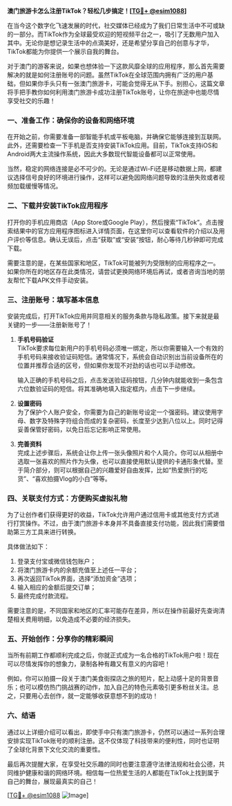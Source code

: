 **澳门旅游卡怎么注册TikTok？轻松几步搞定！[[TG💪+ @esim1088](https://t.me/s/esim1088)]**

在当今这个数字化飞速发展的时代，社交媒体已经成为了我们日常生活中不可或缺的一部分。而TikTok作为全球最受欢迎的短视频平台之一，吸引了无数用户加入其中。无论你是想记录生活中的点滴美好，还是希望分享自己的创意与才华，TikTok都能为你提供一个展示自我的舞台。

对于澳门的游客来说，如果也想体验一下这款风靡全球的应用程序，那么首先需要解决的就是如何注册账号的问题。虽然TikTok在全球范围内拥有广泛的用户基础，但如果你手头只有一张澳门旅游卡，可能会觉得无从下手。别担心，这篇文章将手把手教你如何利用澳门旅游卡成功注册TikTok账号，让你在旅途中也能尽情享受社交的乐趣！

### 一、准备工作：确保你的设备和网络环境

在开始之前，你需要准备一部智能手机或平板电脑，并确保它能够连接到互联网。此外，还需要检查一下手机是否支持安装TikTok应用。目前，TikTok支持iOS和Android两大主流操作系统，因此大多数现代智能设备都可以正常使用。

当然，稳定的网络连接是必不可少的。无论是通过Wi-Fi还是移动数据上网，都建议选择信号良好的环境进行操作，这样可以避免因网络问题导致的注册失败或者视频加载缓慢等情况。

### 二、下载并安装TikTok应用程序

打开你的手机应用商店（App Store或Google Play），然后搜索“TikTok”。点击搜索结果中的官方应用程序图标进入详情页面，在这里你可以查看软件的介绍以及用户评价等信息。确认无误后，点击“获取”或“安装”按钮，耐心等待几秒钟即可完成下载。

需要注意的是，在某些国家和地区，TikTok可能被列为受限制的应用程序之一。如果你所在的地区存在此类情况，请尝试更换网络环境后再试，或者咨询当地的朋友帮忙下载APK文件手动安装。

### 三、注册账号：填写基本信息

安装完成后，打开TikTok应用并同意相关的服务条款与隐私政策。接下来就是最关键的一步——注册新账号了！

1. **手机号码验证**  
   TikTok要求每位新用户的手机号码必须唯一绑定，所以你需要输入一个有效的手机号码来接收验证码短信。通常情况下，系统会自动识别出当前设备所在的位置并推荐合适的区号，但如果你发现不对劲的话也可以手动修改。

   输入正确的手机号码之后，点击发送验证码按钮，几分钟内就能收到一条包含六位数验证码的短信。将其准确地填入指定框内，点击下一步继续。

2. **设置密码**  
   为了保护个人账户安全，你需要为自己的新账号设定一个强密码。建议使用字母、数字及特殊字符组合而成的复杂密码，长度至少达到八位以上。同时记得妥善保管好密码，以免日后忘记影响正常使用。

3. **完善资料**  
   完成上述步骤后，系统会让你上传一张头像照片和个人简介。你可以从相册中选取一张喜欢的照片作为头像，也可以直接使用默认提供的卡通形象代替。至于简介部分，则可以根据自己的兴趣爱好自由发挥，比如“热爱旅行的吃货”、“喜欢拍摄Vlog的小白”等等。

### 四、关联支付方式：方便购买虚拟礼物

为了让创作者们获得更好的收益，TikTok允许用户通过信用卡或其他支付方式进行打赏操作。不过，由于澳门旅游卡本身并不具备直接支付功能，因此我们需要借助第三方工具来进行转换。

具体做法如下：
1. 登录支付宝或微信钱包账户；
2. 将澳门旅游卡内的余额充值至上述任一平台；
3. 再次返回TikTok界面，选择“添加资金”选项；
4. 输入相应的金额后提交订单；
5. 最终完成付款流程。

需要注意的是，不同国家和地区的汇率可能存在差异，所以在操作前最好先查询清楚相关费用明细，以免造成不必要的经济损失。

### 五、开始创作：分享你的精彩瞬间

当所有前期工作都顺利完成之后，你就正式成为一名合格的TikTok用户啦！现在可以尽情发挥你的想象力，录制各种有趣又有意义的内容吧！

例如，你可以拍摄一段关于澳门美食街探店之旅的短片，配上动感十足的背景音乐；也可以模仿热门挑战赛的动作，加入自己的特色元素吸引更多粉丝关注。总之，只要用心去创作，就一定能够收获意想不到的成功！

### 六、结语

通过以上详细介绍可以看出，即使手中只有澳门旅游卡，仍然可以通过一系列合理安排实现TikTok账号的顺利注册。这不仅体现了科技带来的便利性，同时也证明了全球化背景下文化交流的重要性。

最后再次提醒大家，在享受社交乐趣的同时也要注意遵守法律法规和社会公德，共同维护健康和谐的网络环境。相信每一位热爱生活的人都能在TikTok上找到属于自己的舞台，展现最真实的自己！

[[TG💪+ @esim1088](https://t.me/s/esim1088) ![Image](https://i.postimg.cc/4NQfJmqS/Snipaste-2025-05-13-00-14-12.png)]